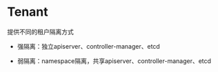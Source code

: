 # Tenant



提供不同的租户隔离方式

- 强隔离：独立apiserver、controller-manager、etcd

- 弱隔离：namespace隔离，共享apiserver、controller-manager、etcd
